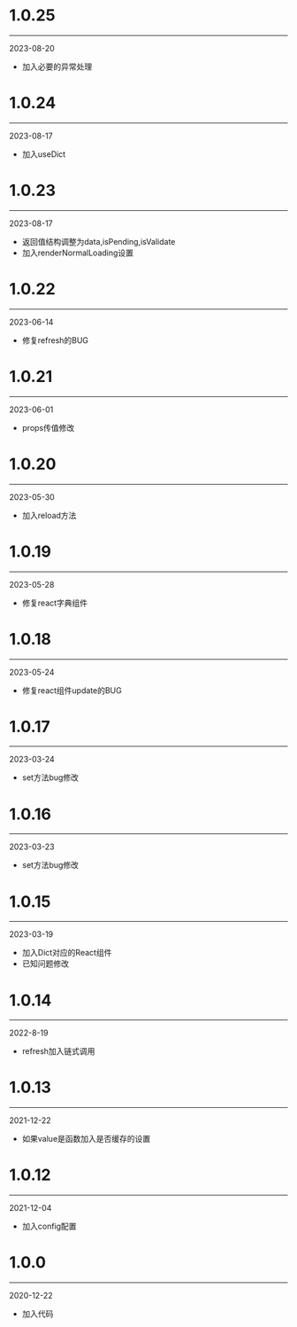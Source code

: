 # 1.0.25

***

2023-08-20

* 加入必要的异常处理

# 1.0.24

***

2023-08-17

* 加入useDict

# 1.0.23

***

2023-08-17

* 返回值结构调整为data,isPending,isValidate
* 加入renderNormalLoading设置

# 1.0.22

***

2023-06-14

* 修复refresh的BUG

# 1.0.21

***

2023-06-01

* props传值修改

# 1.0.20

***

2023-05-30

* 加入reload方法

# 1.0.19

***

2023-05-28

* 修复react字典组件

# 1.0.18

***

2023-05-24

* 修复react组件update的BUG

# 1.0.17

***

2023-03-24

* set方法bug修改

# 1.0.16

***

2023-03-23

* set方法bug修改

# 1.0.15

***

2023-03-19

* 加入Dict对应的React组件
* 已知问题修改

# 1.0.14

***

2022-8-19

* refresh加入链式调用

# 1.0.13

***

2021-12-22

* 如果value是函数加入是否缓存的设置

# 1.0.12

***

2021-12-04

* 加入config配置

# 1.0.0

***

2020-12-22

* 加入代码
